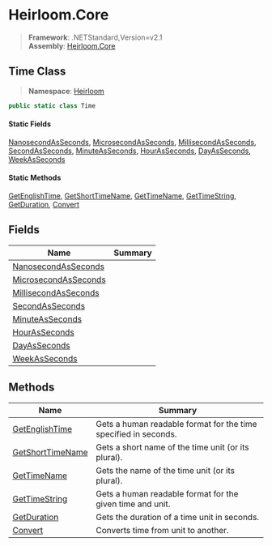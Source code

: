 # Heirloom.Core

> **Framework**: .NETStandard,Version=v2.1  
> **Assembly**: [Heirloom.Core][0]  

## Time Class

> **Namespace**: [Heirloom][0]  

```cs
public static class Time
```

#### Static Fields

[NanosecondAsSeconds][1], [MicrosecondAsSeconds][2], [MillisecondAsSeconds][3], [SecondAsSeconds][4], [MinuteAsSeconds][5], [HourAsSeconds][6], [DayAsSeconds][7], [WeekAsSeconds][8]

#### Static Methods

[GetEnglishTime][9], [GetShortTimeName][10], [GetTimeName][11], [GetTimeString][12], [GetDuration][13], [Convert][14]

## Fields

| Name                      | Summary |
|---------------------------|---------|
| [NanosecondAsSeconds][1]  |         |
| [MicrosecondAsSeconds][2] |         |
| [MillisecondAsSeconds][3] |         |
| [SecondAsSeconds][4]      |         |
| [MinuteAsSeconds][5]      |         |
| [HourAsSeconds][6]        |         |
| [DayAsSeconds][7]         |         |
| [WeekAsSeconds][8]        |         |

## Methods

| Name                   | Summary                                                         |
|------------------------|-----------------------------------------------------------------|
| [GetEnglishTime][9]    | Gets a human readable format for the time specified in seconds. |
| [GetShortTimeName][10] | Gets a short name of the time unit (or its plural).             |
| [GetTimeName][11]      | Gets the name of the time unit (or its plural).                 |
| [GetTimeString][12]    | Gets a human readable format for the given time and unit.       |
| [GetDuration][13]      | Gets the duration of a time unit in seconds.                    |
| [Convert][14]          | Converts time from unit to another.                             |

[0]: ../../Heirloom.Core.md
[1]: Time/NanosecondAsSeconds.md
[2]: Time/MicrosecondAsSeconds.md
[3]: Time/MillisecondAsSeconds.md
[4]: Time/SecondAsSeconds.md
[5]: Time/MinuteAsSeconds.md
[6]: Time/HourAsSeconds.md
[7]: Time/DayAsSeconds.md
[8]: Time/WeekAsSeconds.md
[9]: Time/GetEnglishTime.md
[10]: Time/GetShortTimeName.md
[11]: Time/GetTimeName.md
[12]: Time/GetTimeString.md
[13]: Time/GetDuration.md
[14]: Time/Convert.md
